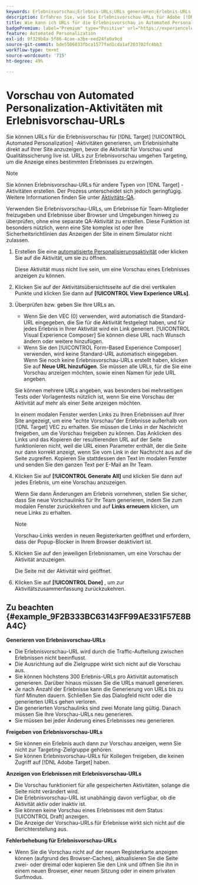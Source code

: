```yaml
---
keywords: Erlebnisvorschau;Erlebnis-URLs;URLs generieren;Erlebnis-URLs anzeigen
description: Erfahren Sie, wie Sie Erlebnisvorschau-URLs für Adobe [!DNL Target] Automated Personalization-Aktivitäten verwenden können, um Erlebnisinhalte direkt auf Ihrer Site anzuzeigen, bevor die Aktivität live ist.
title: Wie kann ich URLs für die Erlebnisvorschau in Automated Personalization-Aktivitäten verwenden?
badgePremium: label="Premium" type="Positive" url="https://experienceleague.adobe.com/docs/target/using/introduction/intro.html?lang=en#premium newtab=true" tooltip="Erfahren Sie, was in Target Premium enthalten ist."
feature: Automated Personalization
exl-id: 9f329b8a-5f86-4cae-a3be-eed24fa0a9cd
source-git-commit: bde5506033fbca1577fad1cda1af203702fc4bb3
workflow-type: tm+mt
source-wordcount: '715'
ht-degree: 49%

---
```


# Vorschau von Automated Personalization-Aktivitäten mit Erlebnisvorschau-URLs

Sie können URLs für die Erlebnisvorschau für [!DNL Target] [!UICONTROL Automated Personalization] -Aktivitäten generieren, um Erlebnisinhalte direkt auf Ihrer Site anzuzeigen, bevor die Aktivität für Vorschau und Qualitätssicherung live ist. URLs zur Erlebnisvorschau umgehen Targeting, um die Anzeige eines bestimmten Erlebnisses zu erzwingen.

>[!NOTE]
>
>Sie können Erlebnisvorschau-URLs für andere Typen von [!DNL Target] -Aktivitäten erstellen. Der Prozess unterscheidet sich jedoch geringfügig. Weitere Informationen finden Sie unter [Aktivitäts-QA](/help/main/c-activities/c-activity-qa/activity-qa.md#preview).

Verwenden Sie Erlebnisvorschau-URLs, um Erlebnisse für Team-Mitglieder freizugeben und Erlebnisse über Browser und Umgebungen hinweg zu überprüfen, ohne eine separate QA-Aktivität zu erstellen. Diese Funktion ist besonders nützlich, wenn eine Site komplex ist oder Ihre Sicherheitsrichtlinien das Anzeigen der Site in einem Simulator nicht zulassen.

1. Erstellen Sie eine [automatisierte Personalisierungsaktivität](/help/main/c-activities/t-automated-personalization/create-ap-activity.md#task_8AAF837796D74CF893CA2F88BA1491C9) oder klicken Sie auf die Aktivität, um sie zu öffnen.

   Diese Aktivität muss nicht live sein, um eine Vorschau eines Erlebnisses anzeigen zu können.

1. Klicken Sie auf der Aktivitätsübersichtsseite auf die drei vertikalen Punkte und klicken Sie dann auf **[!UICONTROL View Experience URLs]**.

1. Überprüfen bzw. geben Sie Ihre URLs an.

   * Wenn Sie den VEC (0) verwenden, wird automatisch die Standard-URL eingegeben, die Sie für die Aktivität festgelegt haben, und für jedes Erlebnis in Ihrer Aktivität wird ein Link generiert. [!UICONTROL Visual Experience Composer] Sie können diese URL nach Wunsch ändern oder weitere hinzufügen.
   * Wenn Sie den [!UICONTROL Form-Based Experience Composer] verwenden, wird keine Standard-URL automatisch eingegeben. Wenn Sie noch keine Erlebnisvorschau-URLs erstellt haben, klicken Sie auf **Neue URL hinzufügen**. Sie müssen alle URLs, für die Sie eine Vorschau anzeigen möchten, sowie einen Namen für jede URL angeben.

   Sie können mehrere URLs angeben, was besonders bei mehrseitigen Tests oder Vorlagentests nützlich ist, wenn Sie eine Vorschau der Aktivität auf mehr als einer Seite anzeigen möchten.

   In einem modalen Fenster werden Links zu Ihren Erlebnissen auf Ihrer Site angezeigt, um eine &quot;echte Vorschau&quot;der Erlebnisse außerhalb von [!DNL Target] VEC zu erhalten. Sie müssen die Links in der Nachricht freigeben, um die Vorschau freigeben zu können. Das Anklicken des Links und das Kopieren der resultierenden URL auf der Seite funktionieren nicht, weil die URL einen Parameter enthält, der die Seite nur dann korrekt anzeigt, wenn Sie vom Link in der Nachricht aus auf die Seite zugreifen. Kopieren Sie stattdessen den Text im modalen Fenster und senden Sie den ganzen Text per E-Mail an Ihr Team.

1. Klicken Sie auf **[!UICONTROL Generate All]** und klicken Sie dann auf jedes Erlebnis, um eine Vorschau anzuzeigen.

   Wenn Sie dann Änderungen am Erlebnis vornehmen, stellen Sie sicher, dass Sie neue Vorschaulinks für Ihr Team generieren, indem Sie zum modalen Fenster zurückkehren und auf **Links erneuern** klicken, um neue Links zu erhalten.

   >[!NOTE]
   >
   >Vorschau-Links werden in neuen Registerkarten geöffnet und erfordern, dass der Popup-Blocker in Ihrem Browser deaktiviert ist.

1. Klicken Sie auf den jeweiligen Erlebnisnamen, um eine Vorschau der Aktivität anzuzeigen.

   Die Seite mit der Aktivität wird geöffnet.

1. Klicken Sie auf **[!UICONTROL Done]** , um zur Aktivitätszusammenfassung zurückzukehren.

## Zu beachten {#example_9F2B333BC63143FF99AE331F57E8BA4C}

**Generieren von Erlebnisvorschau-URLs**

* Die Erlebnisvorschau-URL wird durch die Traffic-Aufteilung zwischen Erlebnissen nicht beeinflusst.
* Die Ausrichtung auf die Zielgruppe wirkt sich nicht auf die Vorschau aus.
* Sie können höchstens 300 Erlebnis-URLs pro Aktivität automatisch generieren. Darüber hinaus müssen Sie die URLs manuell generieren.
* Je nach Anzahl der Erlebnisse kann die Generierung von URLs bis zu fünf Minuten dauern. Schließen Sie das Dialogfeld nicht oder die generierten URLs gehen verloren.
* Die generierten Vorschaulinks sind zwei Monate lang gültig. Danach müssen Sie Ihre Vorschau-URLs neu generieren.
* Sie müssen bei jeder Änderung eines Erlebnisses neu generieren.

**Freigeben von Erlebnisvorschau-URLs**

* Sie können ein Erlebnis auch dann zur Vorschau anzeigen, wenn Sie nicht zur Targeting-Zielgruppe gehören.
* Sie können Erlebnisvorschau-URLs für Kollegen freigeben, die keinen Zugriff auf [!DNL Adobe Target] haben.

**Anzeigen von Erlebnissen mit Erlebnisvorschau-URLs**

* Die Vorschau funktioniert für alle gespeicherten Aktivitäten, solange die Seite nicht verändert wird.
* Die Erlebnisvorschau-URL ist unabhängig davon verfügbar, ob die Aktivität aktiv oder inaktiv ist.
* Sie können keine Vorschau eines Erlebnisses mit dem Status [!UICONTROL Draft] anzeigen.
* Die Anzeige der Vorschau-URLs für Erlebnisse wirkt sich nicht auf die Berichterstellung aus.

**Fehlerbehebung für Erlebnisvorschau-URLs**

* Wenn Sie die Vorschau nicht auf der neuen Registerkarte anzeigen können (aufgrund des Browser-Caches), aktualisieren Sie die Seite zwei- oder dreimal oder kopieren Sie den Link und öffnen Sie ihn in einem neuen Browser, einer neuen Sitzung oder in einem privaten Surfmodus.
